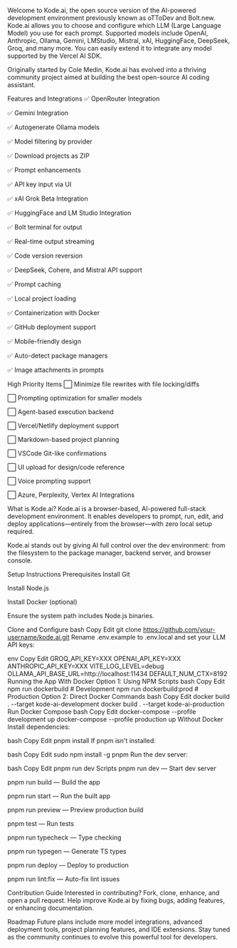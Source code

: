 Welcome to Kode.ai, the open source version of the AI-powered development environment previously known as oTToDev and Bolt.new. Kode.ai allows you to choose and configure which LLM (Large Language Model) you use for each prompt. Supported models include OpenAI, Anthropic, Ollama, Gemini, LMStudio, Mistral, xAI, HuggingFace, DeepSeek, Groq, and many more. You can easily extend it to integrate any model supported by the Vercel AI SDK.

Originally started by Cole Medin, Kode.ai has evolved into a thriving community project aimed at building the best open-source AI coding assistant.

Features and Integrations
✅ OpenRouter Integration

✅ Gemini Integration

✅ Autogenerate Ollama models

✅ Model filtering by provider

✅ Download projects as ZIP

✅ Prompt enhancements

✅ API key input via UI

✅ xAI Grok Beta Integration

✅ HuggingFace and LM Studio Integration

✅ Bolt terminal for output

✅ Real-time output streaming

✅ Code version reversion

✅ DeepSeek, Cohere, and Mistral API support

✅ Prompt caching

✅ Local project loading

✅ Containerization with Docker

✅ GitHub deployment support

✅ Mobile-friendly design

✅ Auto-detect package managers

✅ Image attachments in prompts

High Priority Items
⬜ Minimize file rewrites with file locking/diffs

⬜ Prompting optimization for smaller models

⬜ Agent-based execution backend

⬜ Vercel/Netlify deployment support

⬜ Markdown-based project planning

⬜ VSCode Git-like confirmations

⬜ UI upload for design/code reference

⬜ Voice prompting support

⬜ Azure, Perplexity, Vertex AI Integrations

What is Kode.ai?
Kode.ai is a browser-based, AI-powered full-stack development environment. It enables developers to prompt, run, edit, and deploy applications—entirely from the browser—with zero local setup required.

Kode.ai stands out by giving AI full control over the dev environment: from the filesystem to the package manager, backend server, and browser console.

Setup Instructions
Prerequisites
Install Git

Install Node.js

Install Docker (optional)

Ensure the system path includes Node.js binaries.

Clone and Configure
bash
Copy
Edit
git clone https://github.com/your-username/kode.ai.git
Rename .env.example to .env.local and set your LLM API keys:

env
Copy
Edit
GROQ_API_KEY=XXX
OPENAI_API_KEY=XXX
ANTHROPIC_API_KEY=XXX
VITE_LOG_LEVEL=debug
OLLAMA_API_BASE_URL=http://localhost:11434
DEFAULT_NUM_CTX=8192
Running the App
With Docker
Option 1: Using NPM Scripts
bash
Copy
Edit
npm run dockerbuild        # Development
npm run dockerbuild:prod   # Production
Option 2: Direct Docker Commands
bash
Copy
Edit
docker build . --target kode-ai-development
docker build . --target kode-ai-production
Run Docker Compose
bash
Copy
Edit
docker-compose --profile development up
docker-compose --profile production up
Without Docker
Install dependencies:

bash
Copy
Edit
pnpm install
If pnpm isn't installed:

bash
Copy
Edit
sudo npm install -g pnpm
Run the dev server:

bash
Copy
Edit
pnpm run dev
Scripts
pnpm run dev — Start dev server

pnpm run build — Build the app

pnpm run start — Run the built app

pnpm run preview — Preview production build

pnpm test — Run tests

pnpm run typecheck — Type checking

pnpm run typegen — Generate TS types

pnpm run deploy — Deploy to production

pnpm run lint:fix — Auto-fix lint issues

Contribution Guide
Interested in contributing? Fork, clone, enhance, and open a pull request. Help improve Kode.ai by fixing bugs, adding features, or enhancing documentation.

Roadmap
Future plans include more model integrations, advanced deployment tools, project planning features, and IDE extensions. Stay tuned as the community continues to evolve this powerful tool for developers.
